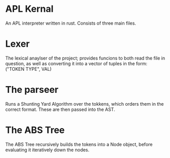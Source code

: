 # APL Kernal 

An APL interpreter written in rust. Consists of three main files.

# Lexer

The lexical anaylser of the project; provides funcions to both read the file in question, as well as converting it into a vector of tuples in the form: ("TOKEN TYPE", VAL)

# The parseer

Runs a Shunting Yard Algorithm over the tokkens, which orders them in the correct format. These are then passed into the AST.

# The ABS Tree

The ABS Tree recursively builds the tokens into a Node object, before evaluating it iteratively down the nodes. 
